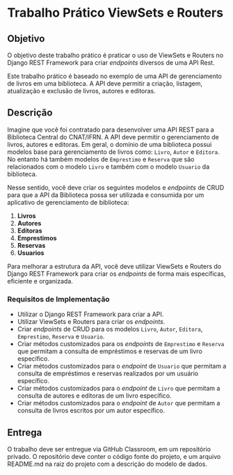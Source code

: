 # Trabalho Prático ViewSets e Routers

## Objetivo

O objetivo deste trabalho prático é praticar o uso de ViewSets e Routers no Django REST Framework para criar *endpoints* diversos de uma API Rest.

Este trabalho prático é baseado no exemplo de uma API de gerenciamento de livros em uma biblioteca. A API deve permitir a criação, listagem, atualização e exclusão de livros, autores e editoras.

## Descrição

Imagine que você foi contratado para desenvolver uma API REST para a Biblioteca Central do CNAT/IFRN. A API deve permitir o gerenciamento de livros, autores e editoras. Em geral, o domínio de uma biblioteca possui modelos base para gerenciamento de livros como: `Livro`, `Autor` e `Editora`. No entanto há também modelos de `Emprestimo` e `Reserva` que são relacionados com o modelo `Livro` e também com o modelo `Usuario` da biblioteca.

Nesse sentido, você deve criar os seguintes modelos e *endpoints* de CRUD para que a API da Biblioteca possa ser utilizada e consumida por um aplicativo de gerenciamento de biblioteca:

1. **Livros**
2. **Autores**
3. **Editoras**
4. **Emprestimos**
5. **Reservas**
6. **Usuarios**

Para melhorar a estrutura da API, você deve utilizar ViewSets e Routers do Django REST Framework para criar os *endpoints* de forma mais específicas, eficiente e organizada.

### Requisitos de Implementação
- Utilizar o Django REST Framework para criar a API.
- Utilizar ViewSets e Routers para criar os *endpoints*.
- Criar *endpoints* de CRUD para os modelos `Livro`, `Autor`, `Editora`, `Emprestimo`, `Reserva` e `Usuario`.
- Criar métodos customizados para os *endpoints* de `Emprestimo` e `Reserva` que permitam a consulta de empréstimos e reservas de um livro específico.
- Criar métodos customizados para o *endpoint* de `Usuario` que permitam a consulta de empréstimos e reservas realizados por um usuário específico.
- Criar métodos customizados para o *endpoint* de `Livro` que permitam a consulta de autores e editoras de um livro específico.
- Criar métodos customizados para o *endpoint* de `Autor` que permitam a consulta de livros escritos por um autor específico.

## Entrega

O trabalho deve ser entregue via GitHub Classroom, em um repositório privado. O repositório deve conter o código fonte do projeto, e um arquivo README.md na raiz do projeto com a descrição do modelo de dados.